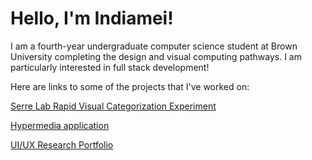 # Hello, I'm Indiamei!

<!--
**indiameicorengold/indiameicorengold** is a ✨ _special_ ✨ repository because its `README.md` (this file) appears on your GitHub profile.

Here are some ideas to get you started:

- 🔭 I’m currently working on ...
- 🌱 I’m currently learning ...
- 👯 I’m looking to collaborate on ...
- 🤔 I’m looking for help with ...
- 💬 Ask me about ...
- 📫 How to reach me: ...
- 😄 Pronouns: ...
- ⚡ Fun fact: ...
-->

I am a fourth-year undergraduate computer science student at Brown University completing the design and visual computing pathways. I am particularly interested in full stack development!

Here are links to some of the projects that I've worked on:

[Serre Lab Rapid Visual Categorization Experiment](https://rvis.clps.brown.edu/)

<!-- Make this alt title better -->

[Hypermedia application](https://hypertext-hypermedia.vercel.app/)

[UI/UX Research Portfolio](https://github.com/indiameicorengold/indiameicorengold.git)
